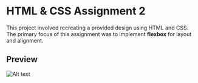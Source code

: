 # HTML & CSS Assignment 2

This project involved recreating a provided design using HTML and CSS. The primary focus of this assignment was to implement **flexbox** for layout and alignment.

## Preview

![Alt text](screenshot "Optional title")
